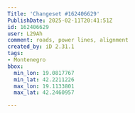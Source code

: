 ```yaml
---
Title: 'Changeset #162406629'
PublishDate: 2025-02-11T20:41:51Z
id: 162406629
user: L29Ah
comment: roads, power lines, alignment
created_by: iD 2.31.1
tags:
- Montenegro
bbox:
  min_lon: 19.0817767
  min_lat: 42.2211226
  max_lon: 19.1133801
  max_lat: 42.2460957

---
```


